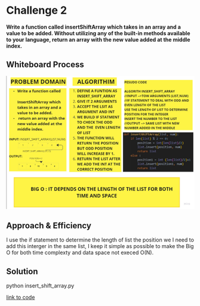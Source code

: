  # Challenge 2

__Write a function called insertShiftArray which takes in an array and a value to be added. Without utilizing any of the built-in methods available to your language, return an array with the new value added at the middle index.__

## Whiteboard Process
![white board](cc%2002.jpg)

## Approach & Efficiency
I use the if statement to determine the length of list the position we I need to add this interger in the same list, I keep it simple as possible to make the Big O for both time complexty and data space not execed O(N).

## Solution
python insert_shift_array.py

[link to code](insert_shift_array.py)